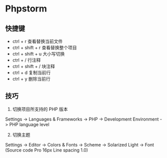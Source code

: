 # Phpstorm

## 快捷键

- ctrl + r 查看替换当前文件
- ctrl + shift + r 查看替换整个项目
- ctrl + shift + u 大小写切换
- ctrl + / 行注释
- ctrl + shift + / 块注释
- ctrl + d 复制当前行
- ctrl + y 删除当前行

## 技巧

1. 切换项目所支持的 PHP 版本

Settings -> Languages & Frameworks -> PHP -> Development Environment -> PHP language level

2. 切换主题

Settings -> Editor -> Colors & Fonts -> Scheme -> Solarized Light -> Font (Source code Pro 16px  Line spacing 1.0)


